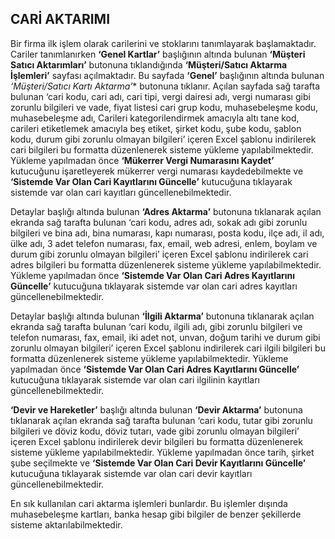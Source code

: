 
## CARİ AKTARIMI

Bir firma ilk işlem olarak carilerini ve stoklarını tanımlayarak başlamaktadır. Cariler tanımlanırken **‘Genel Kartlar’** başlığının altında bulunan **‘Müşteri Satıcı Aktarımları’** butonuna tıklandığında **‘Müşteri/Satıcı Aktarma İşlemleri’** sayfası açılmaktadır. Bu sayfada **‘Genel’** başlığının altında bulunan *‘Müşteri/Satıcı Kartı Aktarma’** butonuna tıklanır. Açılan sayfada sağ tarafta bulunan ‘cari kodu, cari adı, cari tipi, vergi dairesi adı, vergi numarası gibi zorunlu bilgileri ve vade, fiyat listesi cari grup kodu, muhasebeleşme kodu, muhasebeleşme adı, Carileri kategorilendirmek amacıyla altı tane kod, carileri etiketlemek amacıyla beş etiket, şirket kodu, şube kodu, şablon kodu, durum gibi zorunlu olmayan bilgileri’ içeren Excel şablonu indirilerek cari bilgileri bu formatta düzenlenerek sisteme yükleme yapılabilmektedir. Yükleme yapılmadan önce **‘Mükerrer Vergi Numarasını Kaydet’** kutucuğunu işaretleyerek mükerrer vergi numarası kaydedebilmekte ve **‘Sistemde Var Olan Cari Kayıtlarını Güncelle’** kutucuğuna tıklayarak sistemde var olan cari kayıtları güncellenebilmektedir. 

Detaylar başlığı altında bulunan **‘Adres Aktarma’** butonuna tıklanarak açılan ekranda sağ tarafta bulunan ‘cari kodu, adres adı, sokak adı gibi zorunlu bilgileri ve bina adı, bina numarası, kapı numarası, posta kodu, ilçe adı, il adı, ülke adı, 3 adet telefon numarası, fax, email, web adresi, enlem, boylam ve durum gibi zorunlu olmayan bilgileri’ içeren Excel şablonu indirilerek cari adres bilgileri bu formatta düzenlenerek sisteme yükleme yapılabilmektedir. Yükleme yapılmadan önce **‘Sistemde Var Olan Cari Adres Kayıtlarını Güncelle’** kutucuğuna tıklayarak sistemde var olan cari adres kayıtları güncellenebilmektedir. 

Detaylar başlığı altında bulunan **‘İlgili Aktarma’** butonuna tıklanarak açılan ekranda sağ tarafta bulunan ‘cari kodu, ilgili adı, gibi zorunlu bilgileri ve telefon numarası, fax, email, iki adet not, unvan, doğum tarihi ve durum gibi zorunlu olmayan bilgileri’ içeren Excel şablonu indirilerek cari ilgili bilgileri bu formatta düzenlenerek sisteme yükleme yapılabilmektedir. Yükleme yapılmadan önce **‘Sistemde Var Olan Cari Adres Kayıtlarını Güncelle’** kutucuğuna tıklayarak sistemde var olan cari ilgilinin kayıtları güncellenebilmektedir. 

**‘Devir ve Hareketler’** başlığı altında bulunan **‘Devir Aktarma’** butonuna tıklanarak açılan ekranda sağ tarafta bulunan ‘cari kodu, tutar gibi zorunlu bilgileri ve döviz kodu, döviz tutarı, vade gibi zorunlu olmayan bilgileri’ içeren Excel şablonu indirilerek devir bilgileri bu formatta düzenlenerek sisteme yükleme yapılabilmektedir. Yükleme yapılmadan önce tarih, şirket şube seçilmekte ve **‘Sistemde Var Olan Cari Devir Kayıtlarını Güncelle’** kutucuğuna tıklayarak sistemde var olan cari devir kayıtları güncellenebilmektedir. 

En sık kullanılan cari aktarma işlemleri bunlardır. Bu işlemler dışında muhasebeleşme kartları, banka hesap gibi bilgiler de benzer şekillerde sisteme aktarılabilmektedir. 